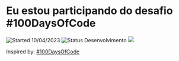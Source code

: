 # Eu estou participando do desafio #100DaysOfCode
![Started 10/04/2023](https://img.shields.io/badge/Started-10%2F04%2F2023-blue)
![Status Desenvolvimento](https://img.shields.io/badge/Status-Desenvolvimento-brightgreen)
<a  href="https://twitter.com/guilhermemorae_" target="_blank"><img src="https://img.shields.io/badge/-Twitter-%231DA1F2?logo=twitter&logoColor=white" target="_blank"></a>

Inspired by:
[#100DaysOfCode](https://github.com/kallaway/100-days-of-code)